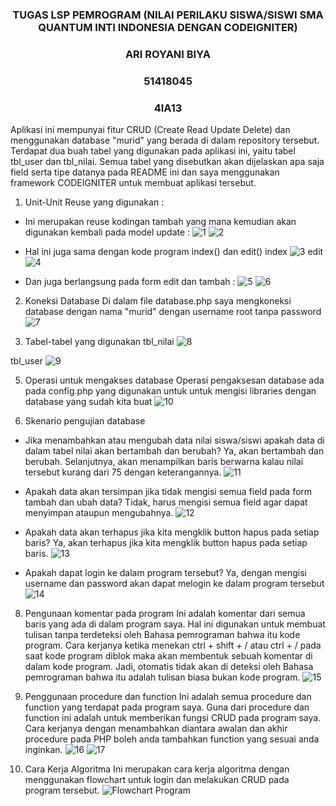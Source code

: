 <h3 style="text-align:center">TUGAS LSP PEMROGRAM (NILAI PERILAKU SISWA/SISWI SMA QUANTUM INTI INDONESIA DENGAN CODEIGNITER)</h3>
<h3 style="text-align:center">ARI ROYANI BIYA</h3>
<h3 style="text-align:center">51418045</h3>
<h3 style="text-align:center">4IA13</h3>

Aplikasi ini mempunyai fitur CRUD (Create Read Update Delete) dan menggunakan database "murid" yang berada di dalam repository tersebut. Terdapat dua buah tabel yang digunakan pada aplikasi ini, yaitu tabel tbl_user dan tbl_nilai. Semua tabel yang disebutkan akan dijelaskan apa saja field serta tipe datanya pada README ini dan saya menggunakan framework CODEIGNITER untuk membuat aplikasi tersebut. 

1. Unit-Unit Reuse yang digunakan :
-	Ini merupakan reuse kodingan tambah yang mana kemudian akan digunakan kembali pada model update :
![1](https://user-images.githubusercontent.com/108471020/177028624-e5a93da8-4377-4add-8d07-d216e3cdd1f7.png)
![2](https://user-images.githubusercontent.com/108471020/177028564-264c4a2b-7150-4031-b206-ac62d01a2926.png)

-	Hal ini juga sama dengan kode program index() dan edit()
index
![3](https://user-images.githubusercontent.com/108471020/177028630-1fa526f7-e488-42a7-934d-8e4f0cac51ca.png)
edit 
![4](https://user-images.githubusercontent.com/108471020/177028629-d5e46798-10c2-4312-92c0-a6474539c7a0.png)

-	Dan juga berlangsung pada form edit dan tambah :
![5](https://user-images.githubusercontent.com/108471020/177028543-a5d3dfe2-4f09-453d-9a7f-c6510c9f0a70.png)
![6](https://user-images.githubusercontent.com/108471020/177028546-e249cab9-edf8-4044-8630-3ed9f8c9b3ab.png)

2. Koneksi Database
Di dalam file database.php saya mengkoneksi database dengan nama "murid" dengan username root tanpa password
![7](https://user-images.githubusercontent.com/108471020/177028539-622d294a-6b8d-46cb-a36a-959e68c02ffd.png)

3. Tabel-tabel yang digunakan
tbl_nilai
![8](https://user-images.githubusercontent.com/108471020/177028534-465c2ce9-ac14-4c22-83e6-e7677d71f36a.png)

tbl_user
![9](https://user-images.githubusercontent.com/108471020/177028533-53b12131-0584-4e01-bb39-67c4c3449bcd.png)

5. Operasi untuk mengakses database
Operasi pengaksesan database ada pada config.php yang digunakan untuk untuk mengisi libraries dengan database yang sudah kita buat
![10](https://user-images.githubusercontent.com/108471020/177028531-ab88ce35-6f09-43e6-bc0f-c3fb7455d79e.png)

7. Skenario pengujian database
- Jika menambahkan atau mengubah data nilai siswa/siswi apakah data di dalam tabel nilai akan bertambah dan berubah? Ya, akan bertambah dan berubah. Selanjutnya, akan menampilkan baris berwarna kalau nilai tersebut kurang dari 75 dengan keterangannya.
![11](https://user-images.githubusercontent.com/108471020/177028527-57a91ad5-ffe9-4bdc-bc9a-530932bab4cd.png)

- Apakah data akan tersimpan jika tidak mengisi semua field pada form tambah dan ubah data? Tidak, harus mengisi semua field agar dapat menyimpan ataupun mengubahnya.
![12](https://user-images.githubusercontent.com/108471020/177028512-44b9d26b-2da8-4eef-ad8d-5645d81b0070.png)

- Apakah data akan terhapus jika kita mengklik button hapus pada setiap baris? Ya, akan terhapus jika kita mengklik button hapus pada setiap baris.
![13](https://user-images.githubusercontent.com/108471020/177028503-69e7ae64-1cb2-4aca-b813-73b815f2263b.png)

-	Apakah dapat login ke dalam program tersebut? Ya, dengan mengisi username dan password akan dapat melogin ke dalam program tersebut
![14](https://user-images.githubusercontent.com/108471020/177028501-48be6165-24ff-46e0-9a44-60058dfb5cca.png)


8. Pengunaan komentar pada program
Ini adalah komentar dari semua baris yang ada di dalam program saya. Hal ini digunakan untuk membuat tulisan tanpa terdeteksi oleh Bahasa pemrograman bahwa itu kode program. Cara kerjanya ketika menekan ctrl + shift + / atau ctrl + / pada saat kode program diblok maka akan membentuk sebuah komentar di dalam kode program. Jadi, otomatis tidak akan di deteksi oleh Bahasa pemrograman bahwa itu adalah tulisan biasa bukan kode program.
![15](https://user-images.githubusercontent.com/108471020/177028498-6e9d7f90-9b97-4de8-b26a-b08fd29fdb73.png)


9. Penggunaan procedure dan function
Ini adalah semua procedure dan function yang terdapat pada program saya. Guna dari procedure dan function ini adalah untuk memberikan fungsi CRUD pada program saya. Cara kerjanya dengan menambahkan <?php defined('BASEPATH') OR exit('No direct script access allowed'); /?> diantara awalan dan akhir procedure pada PHP boleh anda tambahkan function yang sesuai anda inginkan.
![16](https://user-images.githubusercontent.com/108471020/177028488-2a734d23-e70e-4c8b-aba9-6f2b8656ff15.png)
![17](https://user-images.githubusercontent.com/108471020/177028489-9a8feed9-5d80-4db4-9864-896e44871f0b.png)

10. Cara Kerja Algoritma
Ini merupakan cara kerja algoritma dengan menggunakan flowchart untuk login dan melakukan CRUD pada program tersebut.
![Flowchart Program](https://user-images.githubusercontent.com/108471020/177028456-e9224454-8f7f-425c-bf7e-25b5418fa79c.jpg)
